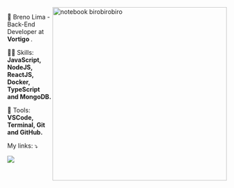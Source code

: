 <img src="https://raw.githubusercontent.com/MicaelliMedeiros/micaellimedeiros/master/image/computer-illustration.png" min-width="400px" max-width="400px" width="400px" align="right" alt="notebook birobirobiro">


<p align="left"> 
  🖖 Breno Lima - Back-End Developer at <strong>Vortigo </strong>.
</p>

<p align="left">
  👨‍💻 Skills: <strong>JavaScript, NodeJS, ReactJS, Docker, TypeScript and MongoDB.</strong>
</p>

<p align="left">
  🚀 Tools: <strong>VSCode, Terminal, Git and GitHub.</strong>
</p>


<p align="left">
  My links: ⤵️
</p>

<p align="left">
  
  <a href="https://www.linkedin.com/in/brenolima3g/en" alt="Linkedin">
  <img src="https://img.shields.io/badge/-Linkedin-0e76a8?style=for-the-badge&logo=Linkedin&logoColor=white&link=https://www.linkedin.com/in/joaoinacioneto" /></a>

</p>  
